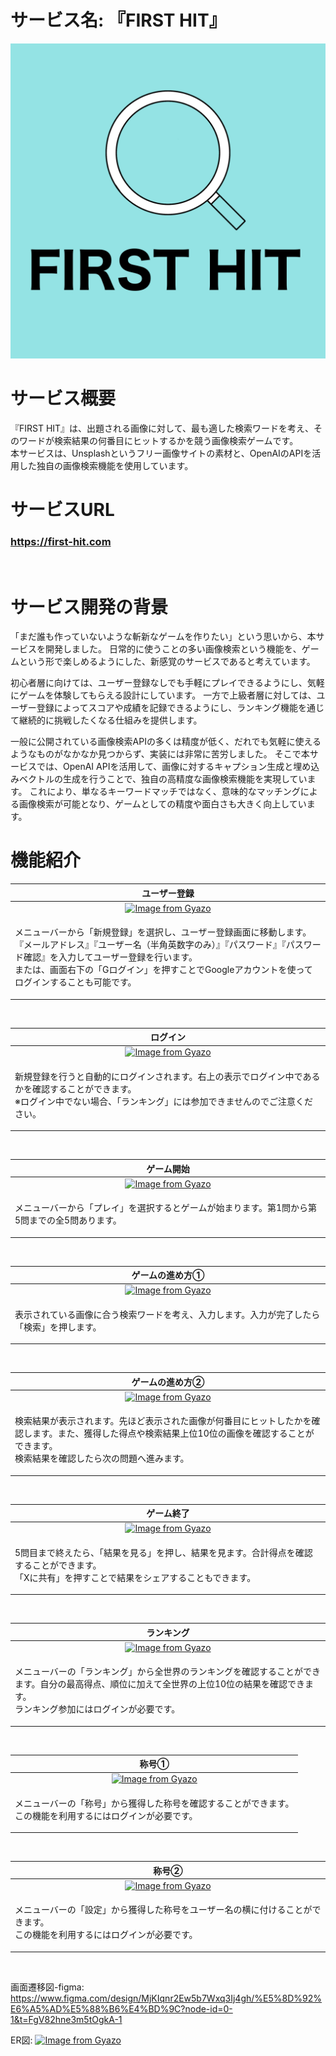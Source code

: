 # サービス名: 『FIRST HIT』
<img src="app/assets/images/icon.png">
<br>

# サービス概要
『FIRST HIT』は、出題される画像に対して、最も適した検索ワードを考え、そのワードが検索結果の何番目にヒットするかを競う画像検索ゲームです。
<br>
本サービスは、Unsplashというフリー画像サイトの素材と、OpenAIのAPIを活用した独自の画像検索機能を使用しています。

# サービスURL
### https://first-hit.com<br>
<br>

# サービス開発の背景
「まだ誰も作っていないような斬新なゲームを作りたい」という思いから、本サービスを開発しました。
日常的に使うことの多い画像検索という機能を、ゲームという形で楽しめるようにした、新感覚のサービスであると考えています。
<br>

初心者層に向けては、ユーザー登録なしでも手軽にプレイできるようにし、気軽にゲームを体験してもらえる設計にしています。
一方で上級者層に対しては、ユーザー登録によってスコアや成績を記録できるようにし、ランキング機能を通じて継続的に挑戦したくなる仕組みを提供します。
<br>
 
一般に公開されている画像検索APIの多くは精度が低く、だれでも気軽に使えるようなものがなかなか見つからず、実装には非常に苦労しました。
そこで本サービスでは、OpenAI APIを活用して、画像に対するキャプション生成と埋め込みベクトルの生成を行うことで、独自の高精度な画像検索機能を実現しています。
これにより、単なるキーワードマッチではなく、意味的なマッチングによる画像検索が可能となり、ゲームとしての精度や面白さも大きく向上しています。

# 機能紹介
| ユーザー登録 |
| :---: | 
| [![Image from Gyazo](https://i.gyazo.com/a19dd94b531a6361ad57ef79a20c7459.gif)](https://gyazo.com/a19dd94b531a6361ad57ef79a20c7459) |
| <p align="left">メニューバーから「新規登録」を選択し、ユーザー登録画面に移動します。『メールアドレス』『ユーザー名（半角英数字のみ）』『パスワード』『パスワード確認』を入力してユーザー登録を行います。<br>または、画面右下の「Gログイン」を押すことでGoogleアカウントを使ってログインすることも可能です。|
<br>  

| ログイン |
| :---: | 
| [![Image from Gyazo](https://i.gyazo.com/58f7769091f5450661ed0233fb13cd52.gif)](https://gyazo.com/58f7769091f5450661ed0233fb13cd52) |
| <p align="left">新規登録を行うと自動的にログインされます。右上の表示でログイン中であるかを確認することができます。<br>※ログイン中でない場合、「ランキング」には参加できませんのでご注意ください。</p> |
<br>

| ゲーム開始 |
| :---: | 
| [![Image from Gyazo](https://i.gyazo.com/d6a7ad116a6b19aaca96a6b0ff2503ab.gif)](https://gyazo.com/d6a7ad116a6b19aaca96a6b0ff2503ab) |
| <p align="left">メニューバーから「プレイ」を選択するとゲームが始まります。第1問から第5問までの全5問あります。</p> |
<br>

| ゲームの進め方➀ |
| :---: | 
| [![Image from Gyazo](https://i.gyazo.com/1f3d3c9352de9ef932808294640b1075.gif)](https://gyazo.com/1f3d3c9352de9ef932808294640b1075) |
| <p align="left">表示されている画像に合う検索ワードを考え、入力します。入力が完了したら「検索」を押します。</p> |
<br>

| ゲームの進め方➁ |
| :---: | 
| [![Image from Gyazo](https://i.gyazo.com/e01c4cda43279c040bfdc333c038680c.gif)](https://gyazo.com/e01c4cda43279c040bfdc333c038680c) |
| <p align="left">検索結果が表示されます。先ほど表示された画像が何番目にヒットしたかを確認します。また、獲得した得点や検索結果上位10位の画像を確認することができます。<br>検索結果を確認したら次の問題へ進みます。</p> |
<br>

| ゲーム終了 |
| :---: | 
| [![Image from Gyazo](https://i.gyazo.com/6b69e6ccc614d0b6b177ca81dd01b222.gif)](https://gyazo.com/6b69e6ccc614d0b6b177ca81dd01b222) |
| <p align="left">5問目まで終えたら、「結果を見る」を押し、結果を見ます。合計得点を確認することができます。<br>「Xに共有」を押すことで結果をシェアすることもできます。</p> |
<br>

| ランキング |
| :---: | 
| [![Image from Gyazo](https://i.gyazo.com/33eb10abcdca01c5f4aff18a7cb0ae36.gif)](https://gyazo.com/33eb10abcdca01c5f4aff18a7cb0ae36) |
| <p align="left">メニューバーの「ランキング」から全世界のランキングを確認することができます。自分の最高得点、順位に加えて全世界の上位10位の結果を確認できます。<br>ランキング参加にはログインが必要です。</p> |
<br>

| 称号➀ |
| :---: | 
| [![Image from Gyazo](https://i.gyazo.com/3ef4ff87ef61aefa51273a6651e74a16.gif)](https://gyazo.com/3ef4ff87ef61aefa51273a6651e74a16) |
| <p align="left">メニューバーの「称号」から獲得した称号を確認することができます。<br>この機能を利用するにはログインが必要です。</p> |
<br>

| 称号➁ |
| :---: | 
| [![Image from Gyazo](https://i.gyazo.com/bd8f89cf7cf8764a4606b879912e0666.gif)](https://gyazo.com/bd8f89cf7cf8764a4606b879912e0666) |
| <p align="left">メニューバーの「設定」から獲得した称号をユーザー名の横に付けることができます。<br>この機能を利用するにはログインが必要です。</p> |
<br>

画面遷移図-figma: https://www.figma.com/design/MjKIqnr2Ew5b7Wxq3Ij4gh/%E5%8D%92%E6%A5%AD%E5%88%B6%E4%BD%9C?node-id=0-1&t=FgV82hne3m5tOgkA-1

ER図: [![Image from Gyazo](https://i.gyazo.com/2006ee33990b5a50e4f110fe71f3457e.png)](https://gyazo.com/2006ee33990b5a50e4f110fe71f3457e)
